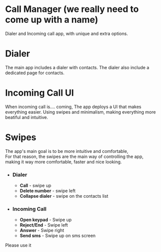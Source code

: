 # Call Manager (we really need to come up with a name)
Dialer and Incoming call app, with unique and extra options.

# Dialer
The main app includes a dialer with contacts.
The dialer also include a dedicated page for contacts.

# Incoming Call UI
When incoming call is.... coming, The app deploys a UI that makes everything easier.
Using swipes and minimalism, making everything more beatiful and intuitive.

# Swipes
The app's main goal is to be more intuitive and comfortable,  
For that reason, the swipes are the main way of controlling the app,  
making it way more comfortable, faster and nice looking.  
  * ### Dialer
    * __Call__            - swipe up  
    * __Delete number__   - swipe left  
    * __Collapse dialer__ - swipe on the contacts list  
  * ### Incoming Call
    * __Open keypad__     - Swipe up   
    * __Reject/End__      - Swipe left  
    * __Answer__          - Swipe right 
    * __Send sms__        - Swipe up on sms screen  
   
 
Please use it 
